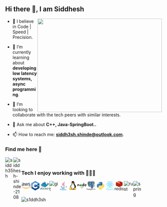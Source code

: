 <h2>Hi there 👋, I am Siddhesh</h2>

<img align="right" src="https://media3.giphy.com/media/v1.Y2lkPTc5MGI3NjExNnFjOXBjMDk2dTgzbmswaW1uNnlkM2JueTFzajU4bjFsaWhjNWZuNiZlcD12MV9pbnRlcm5hbF9naWZfYnlfaWQmY3Q9Zw/JqmupuTVZYaQX5s094/giphy.gif" width="400" height="300"/>

- 🔭 I believe in Code | Speed | Precision.
  
- 🌱 I’m currently learning about **developing low latency systems, async programming**.

- 🤝 I’m looking to collaborate with the tech peers with similar interests.

- 💬 Ask me about **C++, Java-SpringBoot..**

- 📫 How to reach me: <a href="mailto:siddh3sh.shinde@outlook.com">**siddh3sh.shinde@outlook.com**</a>.

<h3 align="left">Find me here 🔗</h3>

<p align="left">
<a href= "https://twitter.com/siddh35h" target="blank", rel="noreferrer"><img align="left" src="https://raw.githubusercontent.com/rahuldkjain/github-profile-readme-generator/master/src/images/icons/Social/twitter.svg" alt="siddh35h" width="26" /></a> <a href="https://linkedin.com/in/siddhesh-shinde-2108" target="blank"><img align="left" src="https://raw.githubusercontent.com/rahuldkjain/github-profile-readme-generator/master/src/images/icons/Social/linked-in-alt.svg" alt="siddhesh-shinde-2108" width="26"  /></a>
</p>

<br/>

<h3 align="left">Tech I enjoy working with 👨🏽‍💻</h3>
<p align="left"> 
<a href="https://aws.amazon.com" target="_blank" rel="noreferrer"> <img src="https://raw.githubusercontent.com/devicons/devicon/master/icons/amazonwebservices/amazonwebservices-original-wordmark.svg" alt="aws" width="30" align="left"/> </a> <a href="https://www.w3schools.com/cpp/" target="_blank" rel="noreferrer"> <img src="https://raw.githubusercontent.com/devicons/devicon/master/icons/cplusplus/cplusplus-original.svg" alt="cplusplus" width="30" align="left"/> </a> <a href="https://www.docker.com/" target="_blank" rel="noreferrer"> <img src="https://raw.githubusercontent.com/devicons/devicon/master/icons/docker/docker-original-wordmark.svg" alt="docker" width="30" align="left"/> </a> <a href="https://git-scm.com/" target="_blank" rel="noreferrer"> <img src="https://www.vectorlogo.zone/logos/git-scm/git-scm-icon.svg" alt="git" width="30" align="left"/> </a> <a href="https://www.java.com" target="_blank" rel="noreferrer"> <img src="https://raw.githubusercontent.com/devicons/devicon/master/icons/java/java-original.svg" alt="java" width="30" align="left"/> </a> <a href="https://www.linux.org/" target="_blank" rel="noreferrer"> <img src="https://raw.githubusercontent.com/devicons/devicon/master/icons/linux/linux-original.svg" alt="linux" width="30" align="left"/> </a> <a href="https://nodejs.org" target="_blank" rel="noreferrer"> <img src="https://raw.githubusercontent.com/devicons/devicon/master/icons/nodejs/nodejs-original-wordmark.svg" alt="nodejs" width="30" align="left"/> </a> <a href="https://www.postgresql.org" target="_blank" rel="noreferrer"> <img src="https://raw.githubusercontent.com/devicons/devicon/master/icons/postgresql/postgresql-original-wordmark.svg" alt="postgresql" width="30" align="left"/> </a> <a href="https://www.python.org" target="_blank" rel="noreferrer"> <img src="https://raw.githubusercontent.com/devicons/devicon/master/icons/python/python-original.svg" alt="python" width="30" align="left"/> </a> <a href="https://reactjs.org/" target="_blank" rel="noreferrer"> <img src="https://raw.githubusercontent.com/devicons/devicon/master/icons/react/react-original-wordmark.svg" alt="react" width="30" align="left"/> </a> <a href="https://redis.io" target="_blank" rel="noreferrer"> <img src="https://raw.githubusercontent.com/devicons/devicon/master/icons/redis/redis-original-wordmark.svg" alt="redis" width="30" align="left"/> </a> <a href="https://www.rust-lang.org" target="_blank" rel="noreferrer"> <img src="https://devicon-website.vercel.app/api/rust/plain.svg" alt="rust" width="30" align="left"/> </a> <a href="https://spring.io/" target="_blank" rel="noreferrer"> <img src="https://www.vectorlogo.zone/logos/springio/springio-icon.svg" alt="spring" width="30" align="left"/> </a>
</p>

<br/>

<img align="left" src="https://github-readme-streak-stats.herokuapp.com/?user=s1ddh3sh&theme=onedark&hide_border=true" alt="s1ddh3sh" width="450" height="250"/>

